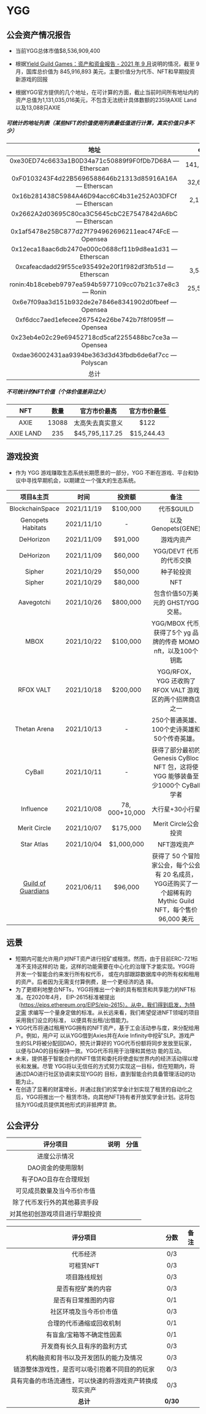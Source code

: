 # YGG



## 公会资产情况报告

- 当前YGG总体市值$8,536,909,400

- 根据[Yield Guild Games：资产和资金报告 - 2021 年 9 月](https://medium.com/yield-guild-games/yield-guild-games-asset-treasury-report-september-2021-1de8b56fdd5e)说明的情况，截至 9 月，国库总价值为 845,916,893 美元，主要价值分为代币、NFT和早期投资新游戏的回报
- 根据YGG官方提供的几个地址，在可计算的方面，截止当前时间所有地址内的资产总值为1,131,035,016美元，不包含无法统计具体数额的235块AXIE Land以及13,088只AXIE

##### 可统计的地址列表（某些NFT的价值使用列表最低值进行计算，真实价值只多不少）

|                          地址                          |    eth     |  预估token价值   |       总计       |
| :----------------------------------------------------: | :--------: | :--------------: | :--------------: |
| 0xe30ED74c6633a1B0D34a71c50889f9F0fDb7D68A — Etherscan | 141,592.12 | 1,123,318,054.32 | 1,123,459,646.44 |
| 0xF0103243F4d22B5696588646b21313d85916A16A — Etherscan | 32,662.30  |      223.94      |    32,886.24     |
| 0x16b281438C5984A46D94acc6C4b31e252A03DFCf — Etherscan |  2,170.19  |   3,960,322.82   |   3,962,493.01   |
| 0x2662A2d03695C80ca3C5645cbC2E7547842dA6bC — Etherscan |     0      |    21,038.51     |    21,038.51     |
|  0x1af5478e25BC877d27f794962696211eac474FcE — Opensea  |     0      |     2169216      |     2169216      |
| 0x12eca18aac6db2470e000c0688cf11b9d8ea1d31 — Etherscan |     0      |     4487.57      |     4487.57      |
| 0xcafeacdadd29f55ce935492e20f1f982df3fb51d — Etherscan |  3,544.10  |   1,266,840.45   |   1,270,384.55   |
| ronin:4b18cebeb9797ea594b5977109cc07b21c37e8c3 — Ronin | 25,512.24  |    44,193.26     |    69,705.50     |
|  0x6e7f09aa3d151b932de2e7846e8341902d0fbeef — Opensea  |            |       1000       |       1000       |
|  0xf6dcc7aed1efecee267542e26be742b7f8f095ff — Opensea  |            |      38700       |      38700       |
|  0x23eb4e02c29e69452718cd5caf2255488bc7ce3a — Opensea  |            |       5400       |       5400       |
| 0xdae36002431aa9394be363d3d43fbdb6de6af7cc — Polyscan  |            |      57.79       |      57.79       |
|                          总计                          |            |                  | 1,131,035,015.61 |

##### 不可统计的NFT价值（个体价值差异过大）

|    NFT    | 数量  |   官方市价最高   | 官方市价最低 |
| :-------: | :---: | :--------------: | :----------: |
|   AXIE    | 13088 | 太高失去真实意义 |     $122     |
| AXIE LAND |  235  |  $45,795,117.25  |  $15,244.43  |



## 游戏投资

- 作为 YGG 游戏赚取生态系统长期愿景的一部分，YGG 不断在游戏、平台和协议中寻找早期机会，以期建立一个强大的生态系统。

|                        项目&主页                        |    时间    |     投资额      |                             备注                             |
| :-----------------------------------------------------: | :--------: | :-------------: | :----------------------------------------------------------: |
|                     BlockchainSpace                     | 2021/11/19 |    $100,000     |                          代币$GUILD                          |
|                    Genopets Habitats                    | 2021/11/10 |        -        |                     以及 Genopets(GENE)                      |
|                        DeHorizon                        | 2021/11/09 |     $91,000     |                          游戏内资产                          |
|                        DeHorizon                        | 2021/11/09 |     $60,000     |                   YGG/DEVT 代币的代币交换                    |
|                         Sipher                          | 2021/10/29 |     $50,000     |                          种子轮投资                          |
|                         Sipher                          | 2021/10/29 |     $80,000     |                             NFT                              |
|                       Aavegotchi                        | 2021/10/26 |    $800,000     |              包含价值50万美元的 GHST/YGG 交易。              |
|                          MBOX                           | 2021/10/22 |    $100,000     | YGG/MBOX 代币,获得了5个 yg 品牌的传奇 MOMO nft，以及100个钥匙 |
|                        RFOX VALT                        | 2021/10/18 |    $200,000     |  YGG/RFOX，YGG 还收购了 RFOX VALT 游戏区的两个招牌商店之一   |
|                      Thetan Arena                       | 2021/10/13 |        -        |         250个普通英雄、100个史诗英雄和50个传奇英雄。         |
|                         CyBall                          | 2021/10/11 |        -        | 获得了部分最初的 Genesis CyBloc NFT 包，这将使 YGG 能够装备至少1000个 CyBall 学者 |
|                        Influence                        | 2021/10/08 | $78,000+$10,000 |                       大行星+30小行星                        |
|                      Merit Circle                       | 2021/10/07 |    $175,000     |                     Merit Circle公会投资                     |
|                       Star Atlas                        | 2021/10/04 |   $1,000,000    |                         NFT游戏资产                          |
| [Guild of Guardians](https://www.guildofguardians.com/) | 2021/06/11 |     $96,000     | 获得了 50 个冒险家公会，每个公会有 20 名成员，YGG还购买了一个超稀有的Mythic Guild NFT，每个售价 96,000 美元 |



## 远景

- 短期内可能允许用户对NFT资产进行挖矿或租赁。然而，由于目前ERC-721标准不支持这样的功 能，这样的功能需要在中心化的治理下才能实现。YGG将开发一个智能合约来发行所有权代币， 或在内部跟踪数据库中的所有权和租用的资产。后者因为无需支付算例费，是一个更经济的选 择。 
- 为了更顺利地整合NFTs，YGG将推出一个新的具有租赁和共享能力的NFT标准。在2020年4月， EIP-2615标准被提出（https://eips.ethereum.org/EIPS/eip-2615）。从中，我们得到启发，为特定需 求编写一个量身定做的标准。从长远来看，我们希望促进NFT领域的项目采用我们设立的标准， 以便具有出租/出借能力。 
- YGG代币将通过租用YGG拥有的NFT资产，基于工会活动参与度，来分配给用户。例如，用户可 以从YGG借到Axies并在Axie Infinity中挖矿SLP。游戏产生的SLP将被分配回DAO，预先计算好的 YGG代币份额将同步发放至玩家，以便与DAO的目标保持一致。YGG代币将用于治理和其他功 能的互动。 
- 未来，提供基于智能合约的NFT借贷和委托将使虚拟世界内的经济活动得以增长和发展。尽管 YGG将以无信任的方式努力实现这一目标，但在短期内，将通过DAO进行社区协调来实现YGG的 目标，直到智能合约具备管理活动的功能为止。 
- 在创造了显著的财富增长，并通过我们的奖学金计划实现了租赁的自动化之后，YGG将推出一个 租赁市场，向其他NFT持有者开放奖学金计划。这将包括为YGG成员提供其他形式的非抵押贷 款。



## 公会评分

|            评分项目            | 说明 | 分值 |
| :----------------------------: | :--: | :--: |
|          进度公示情况          |      |      |
|       DAO资金的使用限制        |      |      |
|     有子DAO且存在合理规划      |      |      |
|   可见成员数量及当今币价市值   |      |      |
|  除了代币发行外的其他募资手段  |      |      |
| 对其他初创游戏项目进行早期投资 |      |      |







|                         评分项目                         |   分数   | 备注 |
| :------------------------------------------------------: | :------: | :--: |
|                         代币经济                         |   0/3    |      |
|                        可租赁NFT                         |   0/3    |      |
|                       项目路线规划                       |   0/3    |      |
|                    是否有挖矿类的内容                    |   0/3    |      |
|                   是否有日常推图的内容                   |   0/1    |      |
|                  社区环境及当今币价市值                  |   0/3    |      |
|                 合理的代币通缩或回收机制                 |   0/1    |      |
|                有盲盒/宝箱等不确定性因素                 |   0/1    |      |
|               开发商有长久且有序的盈利方式               |   0/3    |      |
|          机构融资和背书以及开发团队的能力及情况          |   0/3    |      |
|      链游整体游戏性，是否可以吸引抱着不同目的的玩家      |   0/3    |      |
| 具有完备的市场流通性，可以快速的将游戏资产转换成现实资产 |   0/3    |      |
|                         **总计**                         | **0/30** |      |
